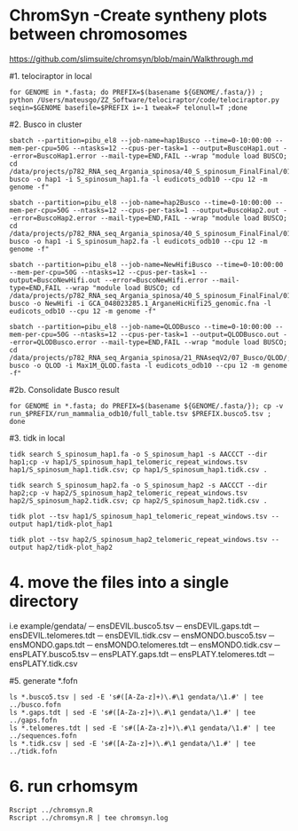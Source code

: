 


# ChromSyn -Create syntheny plots between chromosomes
https://github.com/slimsuite/chromsyn/blob/main/Walkthrough.md


#1.  telociraptor in local

    for GENOME in *.fasta; do PREFIX=$(basename ${GENOME/.fasta/}) ; python /Users/mateusgo/ZZ_Software/telociraptor/code/telociraptor.py seqin=$GENOME basefile=$PREFIX i=-1 tweak=F telonull=T ;done


#2.  Busco in cluster


    sbatch --partition=pibu_el8 --job-name=hap1Busco --time=0-10:00:00 --mem-per-cpu=50G --ntasks=12 --cpus-per-task=1 --output=BuscoHap1.out --error=BuscoHap1.error --mail-type=END,FAIL --wrap "module load BUSCO; cd /data/projects/p782_RNA_seq_Argania_spinosa/40_S_spinosum_FinalFinal/01_Assembly/01_hap1; busco -o hap1 -i S_spinosum_hap1.fa -l eudicots_odb10 --cpu 12 -m genome -f"

    sbatch --partition=pibu_el8 --job-name=hap2Busco --time=0-10:00:00 --mem-per-cpu=50G --ntasks=12 --cpus-per-task=1 --output=BuscoHap2.out --error=BuscoHap2.error --mail-type=END,FAIL --wrap "module load BUSCO; cd /data/projects/p782_RNA_seq_Argania_spinosa/40_S_spinosum_FinalFinal/01_Assembly/02_hap2; busco -o hap1 -i S_spinosum_hap2.fa -l eudicots_odb10 --cpu 12 -m genome -f"

    sbatch --partition=pibu_el8 --job-name=NewHifiBusco --time=0-10:00:00 --mem-per-cpu=50G --ntasks=12 --cpus-per-task=1 --output=BuscoNewHifi.out --error=BuscoNewHifi.error --mail-type=END,FAIL --wrap "module load BUSCO; cd /data/projects/p782_RNA_seq_Argania_spinosa/40_S_spinosum_FinalFinal/01_Assembly/03_NewHifi; busco -o NewHifi -i GCA_048023285.1_ArganeHicHifi25_genomic.fna -l eudicots_odb10 --cpu 12 -m genome -f"
    
    sbatch --partition=pibu_el8 --job-name=QLODBusco --time=0-10:00:00 --mem-per-cpu=50G --ntasks=12 --cpus-per-task=1 --output=QLODBusco.out --error=QLODBusco.error --mail-type=END,FAIL --wrap "module load BUSCO; cd /data/projects/p782_RNA_seq_Argania_spinosa/21_RNAseqV2/07_Busco/QLOD/; busco -o QLOD -i Max1M_QLOD.fasta -l eudicots_odb10 --cpu 12 -m genome -f"

#2b. Consolidate Busco result

    for GENOME in *.fasta; do PREFIX=$(basename ${GENOME/.fasta/}); cp -v run_$PREFIX/run_mammalia_odb10/full_table.tsv $PREFIX.busco5.tsv ; done

#3. tidk in local

    tidk search S_spinosum_hap1.fa -o S_spinosum_hap1 -s AACCCT --dir hap1;cp -v hap1/S_spinosum_hap1_telomeric_repeat_windows.tsv hap1/S_spinosum_hap1.tidk.csv; cp hap1/S_spinosum_hap1.tidk.csv .

    tidk search S_spinosum_hap2.fa -o S_spinosum_hap2 -s AACCCT --dir hap2;cp -v hap2/S_spinosum_hap2_telomeric_repeat_windows.tsv hap2/S_spinosum_hap2.tidk.csv; cp hap2/S_spinosum_hap2.tidk.csv .

    tidk plot --tsv hap1/S_spinosum_hap1_telomeric_repeat_windows.tsv --output hap1/tidk-plot_hap1

    tidk plot --tsv hap2/S_spinosum_hap2_telomeric_repeat_windows.tsv --output hap2/tidk-plot_hap2

# 4. move the files into a single directory

i.e example/gendata/
─ ensDEVIL.busco5.tsv
─ ensDEVIL.gaps.tdt
─ ensDEVIL.telomeres.tdt
─ ensDEVIL.tidk.csv
─ ensMONDO.busco5.tsv
─ ensMONDO.gaps.tdt
─ ensMONDO.telomeres.tdt
─ ensMONDO.tidk.csv
─ ensPLATY.busco5.tsv
─ ensPLATY.gaps.tdt
─ ensPLATY.telomeres.tdt
─ ensPLATY.tidk.csv

#5. generate *.fofn

    ls *.busco5.tsv | sed -E 's#([A-Za-z]+)\.#\1 gendata/\1.#' | tee ../busco.fofn
    ls *.gaps.tdt | sed -E 's#([A-Za-z]+)\.#\1 gendata/\1.#' | tee ../gaps.fofn
    ls *.telomeres.tdt | sed -E 's#([A-Za-z]+)\.#\1 gendata/\1.#' | tee ../sequences.fofn
    ls *.tidk.csv | sed -E 's#([A-Za-z]+)\.#\1 gendata/\1.#' | tee ../tidk.fofn

# 6. run crhomsym

    Rscript ../chromsyn.R
    Rscript ../chromsyn.R | tee chromsyn.log
